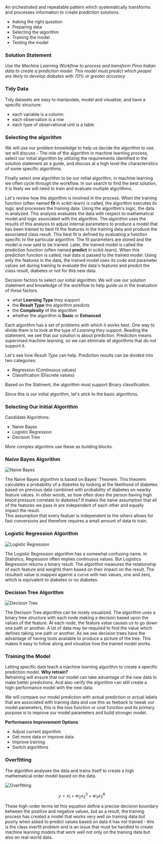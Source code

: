 An orchestrated and repeatable pattern which systematically transforms and processes information to create prediction solutions.

- Asking the right question
- Preparing data
- Selecting the algorithm
- Training the model
- Testing the model

### Solution Statement
_Use the Machine Learning Workflow to process and transform Pima Indian data to create a prediction model. This model must predict which peopel are likely to develop diabetes with 70% or greater accuracy_

### Tidy Data
Tidy datasets are easy to manipulate, model and visualize, and have a specific structure:

- each variable is a column
- each observation is a row
- each type of observational unit is a table

### Selecting the algorithm

We will use our problem knowledge to help us decide the algorithm to use. we will discuss - The role of the algorithm in machine learning process, select our initial algorithm by utilizing the requirements identified in the solution statement as a guide, and discuss at a high level the characteristics of some specific algorithms.

Finally select one algorithm to be our initial algorithm, in machine learning we often cycle through the workflow. In our search to find the best solution, it is likely we will need to train and evaluate multiple algorithms.

Let's review how the algorithm is involved in the process. When the training function (often named **fit** in scikit-learn) is called, the algorithm executes its logic and processes the training data. Using the algorithm's logic, the data in analyzed. This analysis evaluates the data with respect to mathematical model and logic associated with the algorithm. The algorithm uses the results of this analysis to adjust internal parameters to produce a model that has been trained to best fit the features in the training data and produce the associated class result. This best fit is defined by evaluating a function specific to the particular algorithm. The fit parameters are stored and the model is now said to be trained. Later, the trained model is called the prediction function (often named **predict** in scikit-learn). When this prediction function is called, real data is passed to the trained model. Using only the features in the data, the trained model uses its code and parameter values set during training to evaluate the data's features and predict the class result, diabetes or not for this new data.

Decision factors to select our initial algorithm: We will use our solution statement and knowledge of the workflow to help guide us in the evaluation of these factors.

- what **Learning Type** they support
- the **Result Type** the algorithm predicts
- the **Complexity** of the algorithm
- whether the algorithm is **Basic** or **Enhanced**

Each algorithm has a set of problems with which it works best. One way to divide them is to look at the type of _Learning_ they support. Reading the statement, we see that our solution is about prediction. Prediction means supervised machine learning, so we can eliminate all algorithms that do not support it.

Let's see how _Result Type_ can help. Prediction results can be divided into two categories: 

- Regression (Continuous values)
- Classification (Discrete values)

Based on the Statment, the algorithm must support Binary classification.

Since this is our initial algorithm, let's stick to the basic algorithms.

### Selecting Our Initial Algorithm
Candidate Algorithms:

- Naive Bayes
- Logistic Regression
- Decision Tree

More complex algoritms use these as building blocks.

### Naive Bayes Algorithm

![Naive Bayes](images/naive_bayes.jpg)

The Naive Bayes algorithm is based on Bayes' Theorem. This theorem calculates a probability of a diabetes by looking at the likelihood of diabetes based on previous data combined with probability of diabetes on nearby feature values. In other words, so how often does the person having high blood pressure correlate to diabetes? It makes the naive assumption that all of the features we pass in are independent of each other and equally impact the result.  
This assumption that every featuer is independent to the others allows for fast conversions and therefore requires a small amount of data to train.

### Logistic Regression Algorithm

![Logistic Regression](images/logistic_regression.jpg)

The Logistic Regression algorithm has a somewhat confusing name. In Statistics, Regression often implies continuous values. But Logistics Regression returns a binary result. The algorithm measures the relationship of each feature and weights them based on their impact on the result. The resultant value is mapped against a curve with two values, one and zero, which is equivalent to diabetes or no diabetes.

### Decision Tree Algorithm

![Decision Tree](images/decision_tree.jpg)

The Decision Tree algorithm can be nicely visualized. The algorithm uses a binary tree structure with each node making a decision based upon the values of the feature. At each node, the feature value causes us to go down one path or another. A lot of data may be required to find the value which defines taking one path or another. As we see decision trees have the advantage of having tools available to produce a picture of the tree. This makes it easy to follow along and visualize how the trained model works.

### Training the Model
Letting specific data teach a machine learning algorithm to create a specific prediction model.
**Why retrain?**  
Retraining will ensure that our model can take advantage of the new data to make better predictions. And also verify the algorithm can still create a high-performance model with the new data.

We will compare our model prediction with actual prediction or actual labels that are associated with training data and use this as feeback to tweak our model parameters, this is the loss function or cost function and its primary purpose is to improve our model parameters and build stronger model.

**Performance Improvement Options**

- Adjust current algorithm
- Get more data or improve data
- Improve training
- Switch algorithms

### Overfitting
The algorithm analyses the data and trains itself to create a high mathematical order model based on the data.

![Overfitting](images/overfitting.jpg)

$$y = x_1 + w_2x_2^3 + w_3x_3^8$$

These high-order terms let this equation define a precise decision boundary between the positive and negative values, but as a result, the training process has created a model that works very well on training data but poorly when asked to predict values based on data it has not trained - this is the class overfit problem and is an issue that must be handled to create machine learning models that work well not only on the training data but also on real-world data.
